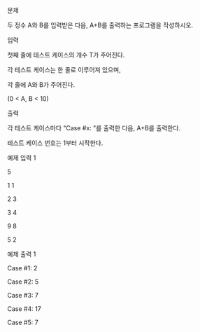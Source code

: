문제

두 정수 A와 B를 입력받은 다음, A+B를 출력하는 프로그램을 작성하시오.

입력

첫째 줄에 테스트 케이스의 개수 T가 주어진다.

각 테스트 케이스는 한 줄로 이루어져 있으며, 

각 줄에 A와 B가 주어진다. 

(0 < A, B < 10)

출력

각 테스트 케이스마다 "Case #x: "를 출력한 다음, A+B를 출력한다. 

테스트 케이스 번호는 1부터 시작한다.

예제 입력 1

5

1 1

2 3

3 4

9 8

5 2

예제 출력 1

Case #1: 2

Case #2: 5

Case #3: 7

Case #4: 17

Case #5: 7